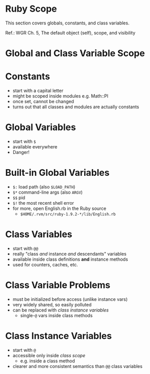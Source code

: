 <!SLIDE subsection>
# Ruby Scope

This section covers globals, constants, and class variables.

Ref.: WGR Ch. 5, The default object (self), scope, and visibility
    
<!SLIDE subsection>
# Global and Class Variable Scope

# Constants

* start with a capital letter
* might be scoped inside modules e.g. Math::PI
* once set, cannot be changed
* turns out that all classes and modules are actually constants

# Global Variables

* start with `$`
* available everywhere
* Danger!

# Built-in Global Variables

* `$:` load path (also `$LOAD_PATH`)
* `$*` command-line args (also `ARGV`)
* `$$` pid
* `$!` the most recent shell error
* for more, open English.rb in the Ruby source
  * `$HOME/.rvm/src/ruby-1.9.2-*/lib/English.rb`

# Class Variables

* start with `@@`
* really "class *and* instance *and* descendants" variables
* available inside class definitions **and** instance methods
* used for counters, caches, etc.

# Class Variable Problems

* must be initialized before access (unlike instance vars)
* very widely shared, so easily polluted
* can be replaced with *class instance variables*
  * single-`@` vars inside class methods

# Class Instance Variables

* start with `@`
* accessible only inside *class scope*
  * e.g. inside a class method
* clearer and more consistent semantics than `@@` class variables

